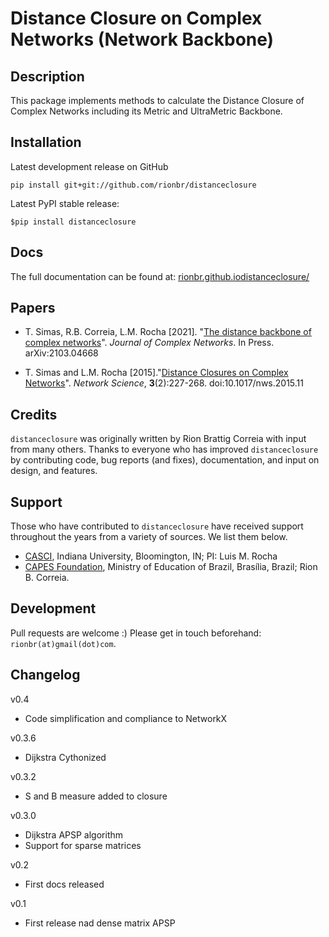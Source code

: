 Distance Closure on Complex Networks (Network Backbone)
=======================================================


Description
-------------

This package implements methods to calculate the Distance Closure of Complex Networks including its Metric and UltraMetric Backbone.


Installation
---------------

Latest development release on GitHub

```
pip install git+git://github.com/rionbr/distanceclosure
```

Latest PyPI stable release:

```
$pip install distanceclosure
```


Docs
-----

The full documentation can be found at: [rionbr.github.iodistanceclosure/](https://rionbr.github.io/distanceclosure)


Papers
-------

- T. Simas, R.B. Correia, L.M. Rocha [2021]. "[The distance backbone of complex networks](https://arxiv.org/abs/2103.04668)". *Journal of Complex Networks*. In Press. arXiv:2103.04668

- T. Simas and L.M. Rocha [2015]."[Distance Closures on Complex Networks](http://www.informatics.indiana.edu/rocha/publications/NWS14.php)". *Network Science*, **3**(2):227-268. doi:10.1017/nws.2015.11


Credits
--------

``distanceclosure`` was originally written by Rion Brattig Correia with input from many others. Thanks to everyone who has improved ``distanceclosure`` by contributing code, bug reports (and fixes), documentation, and input on design, and features.


Support
-------

Those who have contributed to ``distanceclosure`` have received support throughout the years from a variety of sources.  We list them below.

- [CASCI](https://homes.luddy.indiana.edu/rocha/casci.php), Indiana University, Bloomington, IN; PI: Luis M. Rocha
- [CAPES Foundation](https://www.gov.br/capes/pt-br), Ministry of Education of Brazil, Brasília, Brazil; Rion B. Correia.


Development
-----------
Pull requests are welcome :) Please get in touch beforehand: `rionbr(at)gmail(dot)com`.


Changelog
---------

v0.4
- Code simplification and compliance to NetworkX

v0.3.6
- Dijkstra Cythonized

v0.3.2
- S and B measure added to closure

v0.3.0
- Dijkstra APSP algorithm
- Support for sparse matrices

v0.2
- First docs released

v0.1
- First release nad dense matrix APSP